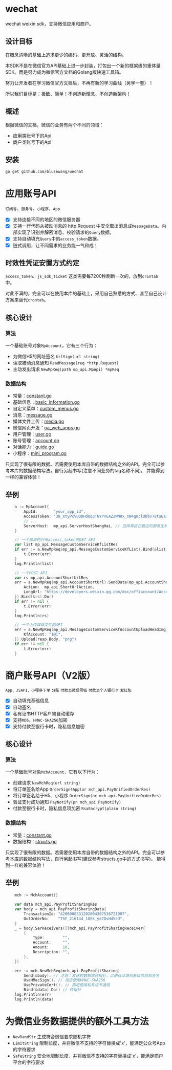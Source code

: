 # wechat

wechat weixin sdk，支持微信应用和商户。

## 设计目标
在概念清晰的基础上追求更少的编码、更开放、灵活的结构。

本SDK不是在微信官方API基础上进一步封装，打包出一个新的框架级的重体量SDK。而是努力成为微信官方文档的Golang版快速工具箱。

努力让开发者在学习微信官方文档后，不再有新的学习曲线（另学一套）！

所以我们目标是：极致、简单！不创造新理念、不创造新架构！

## 概述
根据微信的文档，微信的业务有两个不同的领域：
- 应用类账号下的Api
- 商户类账号下的Api

## 安装
	go get github.com/blusewang/wechat

# 应用账号API
`订阅号`、`服务号`、`小程序`、`App`
- [x] 支持连接不同的地区的微信服务器
- [x] 支持一行代码从被动消息的 http.Request 中安全取出消息成`MessageData`。内部实现了识别并解密消息、校验请求的`Query`数据。
- [x] 支持自动填充`Query`中的`access_token`数据。
- [x] 链式调用，让不同需求的业务能一气和成！

## 时效性凭证安置方式约定
`access_token`、`js_sdk_ticket` 这类需要每7200秒刷新一次的，放到`crontab`中。

对此不满的，完全可以在使用本库的基础上，采用自己熟悉的方式、甚至自己设计方案来替代`crontab`。

## 核心设计
### 算法
一个基础账号对象`MpAccount`，它有三个行为：
- 为微信H5的网址签名 `UrlSign(url string)`
- 读取被动消息通知 `ReadMessage(req *http.Request)`
- 主动发出请求 `NewMpReq(path mp_api.MpApi) *mpReq`

### 数据结构
- 常量：[constant.go](https://github.com/blusewang/wechat/blob/master/mp_api/constant.go)
- 基础信息：[basic_information.go](https://github.com/blusewang/wechat/blob/master/mp_api/basic_information.go)
- 自定义菜单：[custom_menus.go](https://github.com/blusewang/wechat/blob/master/mp_api/custom_menus.go)
- 消息：[message.go](https://github.com/blusewang/wechat/blob/master/mp_api/message.go)
- 媒体文件上传：[media.go](https://github.com/blusewang/wechat/blob/master/mp_api/media.go)
- 微信网页开发：[oa_web_apps.go](https://github.com/blusewang/wechat/blob/master/mp_api/oa_web_apps.go)
- 用户管理：[user.go](https://github.com/blusewang/wechat/blob/master/mp_api/user.go)
- 账号管理：[account.go](https://github.com/blusewang/wechat/blob/master/mp_api/account.go)
- 对话能力：[guide.go](https://github.com/blusewang/wechat/blob/master/mp_api/guide.go)
- 小程序：[mini_program.go](https://github.com/blusewang/wechat/blob/master/mp_api/mini_program.go)

只实现了很有限的数据。若需要使用本库自带的数据结构之外的API。完全可以参考本库的数据结构写法，自行另起书写(注意不同业务的tag名称不同)。
并能得到一样的兼容体验！

## 举例
```go
	a := MpAccount{
		AppId:       "your_app_id",
		AccessToken: "38_XtyPcVUODHd8q3TNYPVGAZ2WNRx_nW4gnclObbv78tsEa1Y_bwdkLALDMEb4372wYqcC_CanjU9O0Zw4MqHiqxrIukk_G4ElAUxyv_ASOb0V2y8647cbxbYU-G8CbtnPdLNub8NrqtUVrSTnWAPaAGALPE",
        // ...
		ServerHost:  mp_api.ServerHostShangHai, // 选择离自己最近的服务主机
	}

    // 一个简单的只带access_token的GET API
	var list mp_api.MessageCustomServiceKfListRes
	if err := a.NewMpReq(mp_api.MessageCustomServiceKfList).Bind(&list).Do(); err != nil {
		t.Error(err)
	}
	log.Println(list)

    // 一个POST API
	var rs mp_api.AccountShortUrlRes
	err = a.NewMpReq(mp_api.AccountShortUrl).SendData(mp_api.AccountShortUrlData{
		Action:  mp_api.ShortUrlAction,
		LongUrl: "https://developers.weixin.qq.com/doc/offiaccount/Account_Management/URL_Shortener.html",
	}).Bind(&rs).Do()
	if err != nil {
		t.Error(err)
	}
	log.Println(rs)

    // 一个上传媒体文件的API
	err = a.NewMpReq(mp_api.MessageCustomServiceKfAccountUploadHeadImg).Query(mp_api.MessageCustomServiceKfAccountUploadHeadImgQuery{
		KfAccount: "1@1",
	}).Upload(resp.Body, "png")
	if err != nil {
		t.Error(err)
	}
```

# 商户账号API（V2版）
`App、JSAPI、小程序下单` `分账` `付款至微信零钱` `付款至个人银行卡` `发红包`
- [x] 自动填充基础信息
- [x] 自动签名
- [x] 私有证书HTTP客户端自动缓存
- [x] 支持`MD5`、`HMAC-SHA256`加密
- [x] 支持付款至银行卡时，隐私信息加密

## 核心设计
### 算法
一个基础账号对象`MchAccount`，它有以下行为：
- 创建请求 `NewMchReq(url string)`
- 将订单签名给App `OrderSign4App(or mch_api.PayUnifiedOrderRes)`
- 将订单签名给于H5、小程序 `OrderSign(or mch_api.PayUnifiedOrderRes)`
- 验证支付成功通知 `PayNotify(pn mch_api.PayNotify)`
- 付款至银行卡时，隐私信息项加密 `RsaEncrypt(plain string)`

### 数据结构
- 常量：[constant.go](https://github.com/blusewang/wechat/blob/master/mch_api/constant.go)
- 数据结构：[structs.go](https://github.com/blusewang/wechat/blob/master/mch_api/structs.go)

只实现了很有限的数据。若需要使用本库自带的数据结构之外的API。完全可以参考本库的数据结构写法，自行另起书写(建议参考structs.go中的方式书写)。
能得到一样的兼容体验！

## 举例
```go
    mch := MchAccount{}
    
	var data mch_api.PayProfitSharingRes
	var body = mch_api.PayProfitSharingData{
		TransactionId: "4200000531202004307536721907",
		OutOrderNo:    "TSF_216144_1065_ye7DvHdSed",
	}
	_ = body.SerReceivers([]mch_api.PayProfitSharingReceiver{
		{
			Type:        "",
			Account:     "",
			Amount:      10,
			Description: "",
		},
	})

	err := mch.NewMchReq(mch_api.PayProfitSharing).
		Send(&body). // 注意：发送的数据需传指针，以便自动填充基础信息和签名
		UseHMacSign(). // 指定使用HMAC-SHA256
		UsePrivateCert(). // 指定使用私有证书通信
		Bind(&data).Do() // 传指针
	log.Println(err)
	log.Println(data)
```

# 为微信业务数据提供的额外工具方法 
- `NewRandStr` 生成符合微信要求随机字符
- `LimitString` 限制长度，并将微信不支持的字符替换成'x'，能满足公众号App的字符要求
- `SafeString` 安全地限制长度，并将微信不支持的字符替换成'x'，能满足商户平台的字符要求
